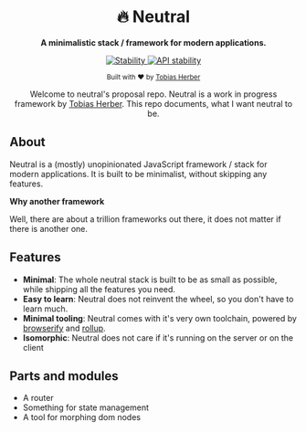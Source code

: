 <h1 align="center">🔥 Neutral</h1>

<p align="center">
  <strong>A minimalistic stack / framework for modern applications.</strong>
</p>

<p align="center">
  <a href="https://nodejs.org/api/documentation.html#documentation_stability_index">
    <img src="https://img.shields.io/badge/stability-experimental-orange.svg?style=flat-square"
      alt="Stability" />
  </a>
  <a href="https://github.com/herber/neutral">
    <img src="https://img.shields.io/badge/package-neutral-304FFE.svg"
      alt="API stability" />
  </a>
</p>

<p align="center">
  <sub>Built with ❤︎ by <a href="https://twitter.com/tobiasherber_">Tobias Herber</a></sub>
</p>

<p align="center">
Welcome to neutral's proposal repo. Neutral is a work in progress framework by <a href="https://twitter.com/tobiasherber_">Tobias Herber</a>. This repo documents, what I want neutral to be.
</p>

## About

Neutral is a (mostly) unopinionated JavaScript framework / stack for modern applications. It is built to be minimalist, without skipping any features.

__Why another framework__

Well, there are about a trillion frameworks out there, it does not matter if there is another one.

## Features

 - __Minimal__: The whole neutral stack is built to be as small as possible, while shipping all the features you need.
 - __Easy to learn__: Neutral does not reinvent the wheel, so you don't have to learn much.
 - __Minimal tooling__: Neutral comes with it's very own toolchain, powered by [browserify](browserify.org) and [rollup](rollupjs.org).
 - __Isomorphic__: Neutral does not care if it's running on the server or on the client

## Parts and modules

 - A router
 - Something for state management
 - A tool for morphing dom nodes

